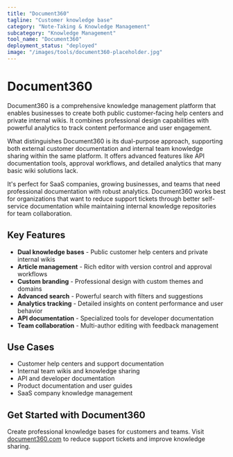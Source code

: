 ```yaml
---
title: "Document360"
tagline: "Customer knowledge base"
category: "Note-Taking & Knowledge Management"
subcategory: "Knowledge Management"
tool_name: "Document360"
deployment_status: "deployed"
image: "/images/tools/document360-placeholder.jpg"
---
```


# Document360

Document360 is a comprehensive knowledge management platform that enables businesses to create both public customer-facing help centers and private internal wikis. It combines professional design capabilities with powerful analytics to track content performance and user engagement.

What distinguishes Document360 is its dual-purpose approach, supporting both external customer documentation and internal team knowledge sharing within the same platform. It offers advanced features like API documentation tools, approval workflows, and detailed analytics that many basic wiki solutions lack.

It's perfect for SaaS companies, growing businesses, and teams that need professional documentation with robust analytics. Document360 works best for organizations that want to reduce support tickets through better self-service documentation while maintaining internal knowledge repositories for team collaboration.

## Key Features

- **Dual knowledge bases** - Public customer help centers and private internal wikis
- **Article management** - Rich editor with version control and approval workflows
- **Custom branding** - Professional design with custom themes and domains
- **Advanced search** - Powerful search with filters and suggestions
- **Analytics tracking** - Detailed insights on content performance and user behavior
- **API documentation** - Specialized tools for developer documentation
- **Team collaboration** - Multi-author editing with feedback management

## Use Cases

- Customer help centers and support documentation
- Internal team wikis and knowledge sharing
- API and developer documentation
- Product documentation and user guides
- SaaS company knowledge management

## Get Started with Document360

Create professional knowledge bases for customers and teams. Visit [document360.com](https://document360.com) to reduce support tickets and improve knowledge sharing.